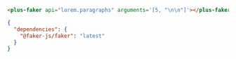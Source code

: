 ```html [template]
<plus-faker api="lorem.paragraphs" arguments='[5, "\n\n"]'></plus-faker>
```

```json [settings]
{
  "dependencies": {
    "@faker-js/faker": "latest"
  }
}
```
